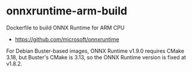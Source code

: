 # onnxruntime-arm-build

Dockerfile to build ONNX Runtime for ARM CPU

- https://github.com/microsoft/onnxruntime

For Debian Buster-based images,
ONNX Runtime v1.9.0 requires CMake 3.18,
but Buster's CMake is 3.13,
so the ONNX Runtime version is fixed at v1.8.2.
